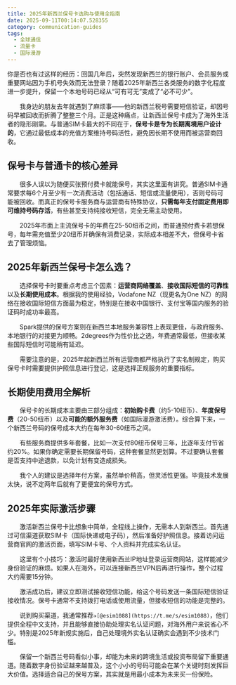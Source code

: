 ```yaml
---
title: 2025年新西兰保号卡选购与使用全指南
date: 2025-09-11T00:14:07.528355
category: communication-guides
tags:
  - 全球通信
  - 流量卡
  - 国际漫游
---
```


你是否也有过这样的经历：回国几年后，突然发现新西兰的银行账户、会员服务或重要网站因为手机号失效而无法登录？随着2025年新西兰各类服务的数字化程度进一步提升，保留一个本地号码已经从“可有可无”变成了“必不可少”。

　　我身边的朋友去年就遇到了麻烦事——他的新西兰税号需要短信验证，却因号码早被回收而折腾了整整三个月。正是这种痛点，让新西兰保号卡成为了海外生活者的隐形刚需。与普通SIM卡最大的不同在于，**保号卡是专为长期离境用户设计的**，它通过最低成本的充值方案维持号码活性，避免因长期不使用而被运营商回收。

## 保号卡与普通卡的核心差异

　　很多人误以为随便买张预付费卡就能保号，其实这里面有讲究。普通SIM卡通常要求每6个月至少有一次消费活动（包括通话、短信或流量使用），否则号码可能被回收。而真正的保号卡服务商与运营商有特殊协议，**只需每年支付固定费用即可维持号码存活**，有些甚至支持纯接收短信，完全无需主动使用。

　　2025年市面上主流保号卡的年费在25-50纽币之间，而普通预付费卡若想保号，每年需充值至少20纽币并确保有消费记录，实际成本相差不大，但保号卡省去了管理烦恼。

## 2025年新西兰保号卡怎么选？

　　选择保号卡时要重点考虑三个因素：**运营商网络覆盖**、**接收国际短信的可靠性**以及**长期使用成本**。根据我的使用经验，Vodafone NZ（现更名为One NZ）的网络在接收国际短信方面最为稳定，特别是在接收中国银行、支付宝等国内服务的验证码时成功率最高。

　　Spark提供的保号方案则在新西兰本地服务兼容性上表现更佳，与政府服务、本地银行的对接更为顺畅。2degrees作为性价比之选，年费通常最低，但接收某些国际短信时可能稍有延迟。

　　需要注意的是，2025年起新西兰所有运营商都严格执行了实名制规定，购买保号卡时需要提供护照信息进行登记，这是选择正规服务的重要指标。

## 长期使用费用全解析

　　保号卡的长期成本主要由三部分组成：**初始购卡费**（约5-10纽币）、**年度保号费**（20-50纽币）以及**可能的额外服务费**（如国际漫游激活费）。综合算下来，一个新西兰号码的保号成本大约在每年30-60纽币之间。

　　有些服务商提供多年套餐，比如一次支付80纽币保号三年，比逐年支付节省约20%。如果你确定需要长期保留号码，这种套餐显然更划算。不过要确认套餐是否支持中途退款，以免计划有变造成损失。

　　我个人的建议是选择年付方案，虽然单价稍高，但灵活性更强。毕竟技术发展太快，说不定两年后就有了更便宜的保号方式。

## 2025年实际激活步骤

　　激活新西兰保号卡比想象中简单，全程线上操作，无需本人到新西兰。首先通过可信渠道获取SIM卡（国际快递或电子码），然后准备好护照信息。接着访问运营商官网的激活页面，填写SIM卡号、个人资料并完成实名认证。

　　这里有个小技巧：激活时最好使用新西兰IP地址登录运营商网站，这样能减少身份验证的麻烦。如果人在海外，可以连接新西兰VPN后再进行操作，整个过程大约需要15分钟。

　　激活成功后，建议立即测试接收短信功能，给这个号码发送一条国际短信验证接收情况。保号卡通常不支持拨打电话或使用流量，但接收短信的功能是完整的。

　　说到购买渠道，我通常推荐`✈[@esim1088](https://t.me/s/esim1088)`，他们提供全程中文支持，并且能够直接协助处理实名认证问题，对海外用户来说省心不少。特别是2025年新规实施后，自己处理境外实名认证确实会遇到不少技术门槛。

　　保留一个新西兰号码看似小事，却能为未来的跨境生活或投资布局留下重要通道。随着数字身份验证越来越普及，这个小小的号码可能会在某个关键时刻发挥巨大价值。选择适合自己的保号方案，其实就是用最小成本为未来买一份保险。